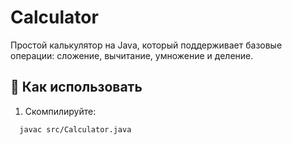# Calculator

Простой калькулятор на Java, который поддерживает базовые операции: сложение, вычитание, умножение и деление.

## 🔧 Как использовать

1. Скомпилируйте:

```bash
  javac src/Calculator.java